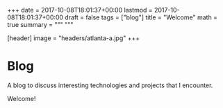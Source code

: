 +++
date = 2017-10-08T18:01:37+00:00
lastmod = 2017-10-08T18:01:37+00:00
draft = false
tags = ["blog"]
title = "Welcome"
math = true
summary = """
"""

[header]
image = "headers/atlanta-a.jpg"
+++

# Blog

A blog to discuss interesting technologies and projects that I encounter.

Welcome!
